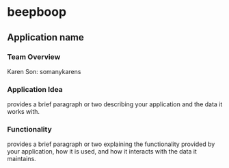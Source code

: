 # beepboop
## Application name
### Team Overview 
Karen Son: somanykarens

### Application Idea 
provides a brief paragraph or two describing your application and the data it works with.

### Functionality 
provides a brief paragraph or two explaining the functionality provided by your application, how it is used, and how it interacts with the data it maintains.
